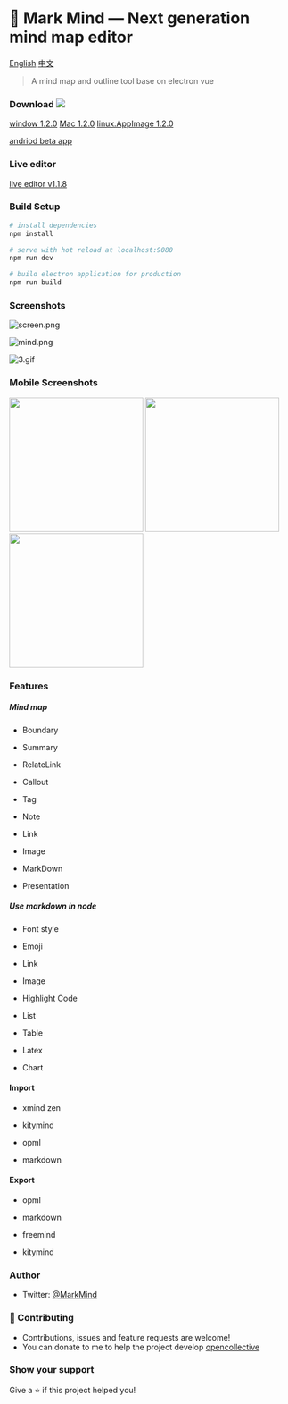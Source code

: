 # :wave: Mark Mind  — Next generation mind map editor

[English](https://github.com/MarkMindLtd/Mark-Mind) [中文](https://github.com/MarkMindLtd/Mark-Mind/blob/main/README%20-%20zh.md)



> A mind map and outline tool base on electron vue

### Download ![](https://img.shields.io/github/downloads/MarkMindLtd/Mark-Mind/total)

[window 1.2.0](https://github.com/MarkMindLtd/Mark-Mind/releases/download/v1.2.0/Mark.Mind.Setup.1.2.0.exe)   [Mac 1.2.0](https://github.com/MarkMindLtd/Mark-Mind/releases/download/v1.2.0/Mark.Mind-1.2.0.dmg)  [linux.AppImage 1.2.0](https://github.com/MarkMindLtd/Mark-Mind/releases/download/v1.2.0/Mark.Mind-1.2.0.AppImage)

[andriod beta app ](https://github.com/MarkMindLtd/Mark-Mind/releases/download/v1.1.9/markmind.andriod.apk)

### Live editor

[live editor v1.1.8](https://www.markmind.org)

### Build Setup

```bash
# install dependencies
npm install

# serve with hot reload at localhost:9080
npm run dev

# build electron application for production
npm run build
```

### Screenshots

![screen.png](https://i.loli.net/2020/11/19/2EXh9HCOodcQN5G.png)

![mind.png](https://i.loli.net/2020/11/20/P6SQ24gJ5jXHfpi.png)

![3.gif](https://i.loli.net/2020/11/22/1zEPFiguDobOI7X.gif)


### Mobile Screenshots

<div>
  <img width="240px" src="https://user-images.githubusercontent.com/18719494/106353147-6b4ac700-6323-11eb-8fe7-5f5020b7bfa6.jpg"/>
  <img width="240px" src="https://user-images.githubusercontent.com/18719494/106353172-8ddce000-6323-11eb-95ca-b9e9c65a2700.jpg"/>
  <img width="240px" src="https://user-images.githubusercontent.com/18719494/106353177-99300b80-6323-11eb-8a1c-0a731c604e02.jpg"/>
</div>

### Features

##### Mind map

- Boundary

- Summary

- RelateLink

- Callout

- Tag

- Note

- Link

- Image

- MarkDown

- Presentation

##### Use markdown in node

- Font style

- Emoji

- Link

- Image

- Highlight Code

- List

- Table

- Latex

- Chart

#### Import

- xmind zen

- kitymind

- opml

- markdown

#### Export

- opml

- markdown

- freemind

- kitymind

### Author

- Twitter: [@MarkMind](https://twitter.com/MarkMind9)

### 🤝 Contributing

- Contributions, issues and feature requests are welcome!
- You can donate to me to help the project develop [opencollective](https://opencollective.com/markmindltd)

### Show your support

Give a ⭐️ if this project helped you!
